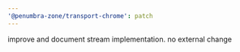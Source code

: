 ```yaml
---
'@penumbra-zone/transport-chrome': patch
---
```


improve and document stream implementation. no external change
